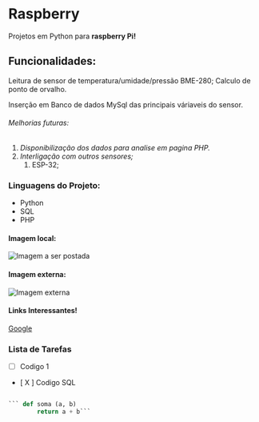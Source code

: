 # Raspberry
Projetos em Python para **raspberry Pi!**


## Funcionalidades:

Leitura de sensor de temperatura/umidade/pressão BME-280;
Calculo de ponto de orvalho.

Inserção em Banco de dados MySql das principais váriaveis do sensor.

###### Melhorias futuras:

1. _Disponibilização dos dados para analise em pagina PHP._
2. _Interligação com outros sensores;_
    1. ESP-32;


### Linguagens do Projeto:

* Python
* SQL
* PHP

#### **Imagem local:**

![Imagem a ser postada](/raspberry/TechPriest.jpg)

#### **Imagem externa:**

![Imagem externa](https://upload.wikimedia.org/wikipedia/commons/thumb/2/27/PHP-logo.svg/711px-PHP-logo.svg.png)

#### Links Interessantes! ####

[Google](https://www.google.com.br)

### Lista de Tarefas ###

- [ ] Codigo 1
- [ X ] Codigo SQL

``` Python

``` def soma (a, b)
        return a + b```





